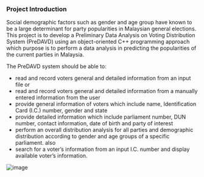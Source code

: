 ### Project Introduction

Social demographic factors such as gender and age group have known to be a large determinant for party popularities in Malaysian general elections. This project is to develop a Preliminary Data Analysis on Voting Distribution System (PreDAVD) using an object-oriented C++ programming approach which purpose is to perform a data analysis in predicting the popularities of the current parties in Malaysia. 

The PreDAVD system should be able to: 
- read and record voters general and detailed information from an input file or
- read and record  voters general and detailed information from a manually entered information from the user
- provide general information of voters which include name, Identification Card (I.C.) number, gender and state
- provide detailed information which include parliament number, DUN number, contact information, date of birth and party of interest
- perform an overall distribution analysis for all parties and demographic distribution according to gender and age groups of a specific parliament. also 
- search for a voter’s information from an input I.C. number and display available voter’s information.

![image]([https://user-images.githubusercontent.com/69037759/175603968-f0f0ab15-cb23-4a1c-9bc1-c67682eda9e4.png](https://github.com/noorameera26/Malaysian-Party-Voting-Distribution-System/blob/main/PreDAVD-mainpage.png?raw=true))
